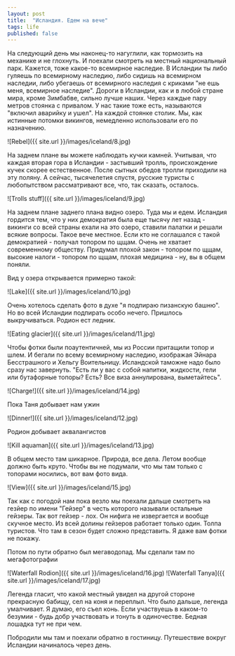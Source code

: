 ```yaml
---
layout: post
title:  "Исландия. Едем на вече"
tags: life
published: false
---
```


На следующий день мы наконец-то нагуглили, как тормозить на механике и не глохнуть. И поехали смотреть на местный национальный парк. Кажется, тоже какое-то всемирное наследие. В Исландии ты либо гуляешь по всемирному наследию, либо сидишь на всемирном наследии, либо убегаешь от всемирного наследия с криками "не ешь меня, всемирное наследие". 
Дороги в Исландии, как и в любой стране мира, кроме Зимбабве, сильно лучше наших. Через каждые пару метров стоянка с привалом. У нас такие тоже есть, называются "включил аварийку и ушел". На каждой стоянке столик. Мы, как истинные потомки викингов, немедленно использовали его по назначению.

![Rebel]({{ site.url }}/images/iceland/8.jpg)

На заднем плане вы можете наблюдать кучки камней. Учитывая, что каждая вторая гора в Исландии - застывший тролль, происхождение кучек скорее естественное. После сытных обедов тролли приходили на эту поляну. А сейчас, тысячелетия спустя, русские туристы с любопытством рассматривают все, что, так сказать, осталось.

![Trolls stuff]({{ site.url }}/images/iceland/9.jpg)

На заднем плане заднего плана видно озеро. Туда мы и едем. Исландия гордится тем, что у них демократия была еще тысячу лет назад - викинги со всей страны ехали на это озеро, ставили палатки и решали всякие вопросы. Такое вече местное. Если кто не соглашался с такой демократией - получал топором по щщам. Очень не хватает современному обществу. Придумал плохой закон - топором по щщам, высокие налоги - топором по щщам, плохая медицина - ну, вы в общем поняли.

Вид у озера открывается примерно такой:

![Lake]({{ site.url }}/images/iceland/10.jpg)

Очень хотелось сделать фото в духе "я подпираю пизанскую башню". Но во всей Исландии подпирать особо нечего. Пришлось выкручиваться. Родион ест ледник.

![Eating glacier]({{ site.url }}/images/iceland/11.jpg)

Чтобы фотки были поаутентичней, мы из России притащили топор и шлем. И бегали по всему всемирному наследию, изображая Эйнара Бесстрашного и Хельгу Воительницу. Исландской таможне надо было сразу нас завернуть. "Есть ли у вас с собой напитки, жидкости, гели или бутафорные топоры? Есть? Все виза аннулирована, выметайтесь".

![Charge!]({{ site.url }}/images/iceland/14.jpg)

Пока Таня добывает нам ужин

![Dinner!]({{ site.url }}/images/iceland/12.jpg)

Родион добывает аквалангистов

![Kill aquaman]({{ site.url }}/images/iceland/13.jpg)

В общем место там шикарное. Природа, все дела. Летом вообще должно быть круто. Чтобы вы не подумали, что мы там только с топорами носились, вот вам фото вида.
 
![View]({{ site.url }}/images/iceland/15.jpg)

Так как с погодой нам пока везло мы поехали дальше смотреть на гезйер по имени "Гейзер" в честь которого называли остальные гейзеры. Так вот гейзер - лох. Он нифига не извергается и вообще скучное место. Из всей долины гейзеров работает только один. Толпа туристов. Что там в сезон будет сложно представить. Я даже вам фотки не покажу.

Потом по пути обратно был мегаводопад. Мы сделали там по мегафотографии 

![Waterfall Rodion]({{ site.url }}/images/iceland/16.jpg)
![Waterfall Tanya]({{ site.url }}/images/iceland/17.jpg)

Легенда гласит, что какой местный увидел на другой стороне прекрасную бабищу, сел на коня и переплыл. Что было дальше, легенда умалчивает. Я думаю, его съел конь. Если участвуешь в каком-то безумии - будь добр участвовать и тонуть в одиночестве. Бедная лошадка тут не при чем.

Побродили мы там и поехали обратно в гостиницу. Путешествие вокруг Исландии начиналось через день.